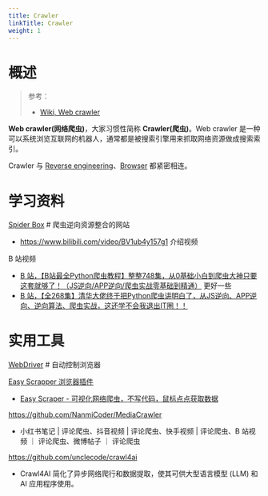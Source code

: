 ```yaml
---
title: Crawler
linkTitle: Crawler
weight: 1
---
```


# 概述

> 参考：
>
> - [Wiki, Web crawler](https://en.wikipedia.org/wiki/Web_crawler)

**Web crawler(网络爬虫)**，大家习惯性简称 **Crawler(爬虫)**。Web crawler 是一种可以系统浏览互联网的机器人，通常都是被搜索引擎用来抓取网络资源做成搜索索引。

Crawler 与 [Reverse engineering](/docs/7.信息安全/Reverse%20engineering/Reverse%20engineering.md)、[Browser](/docs/Web/Browser/Browser.md) 都紧密相连。

# 学习资料

[Spider Box](https://spiderbox.cn/) # 爬虫逆向资源整合的网站

- https://www.bilibili.com/video/BV1ub4y157g1 介绍视频

B 站视频

- [B 站，【B站最全Python爬虫教程】整整748集，从0基础小白到爬虫大神只要这套就够了！（JS逆向/APP逆向/爬虫实战零基础到精通）](https://www.bilibili.com/video/BV1ew411K7nB) 更好一些
- [B 站，【全268集】清华大佬终于把Python爬虫讲明白了，从JS逆向、APP逆向、逆向算法、爬虫实战，这还学不会我退出IT圈！！](https://www.bilibili.com/video/BV178411i7yR/)

# 实用工具

[WebDriver](/docs/Web/WebDriver/WebDriver.md) # 自动控制浏览器

[Easy Scrapper 浏览器插件](https://chromewebstore.google.com/detail/easy-scraper-free-web-scr/ibdncfidcgeammedkdhoopophkkhcbme)

- [Easy Scraper - 可视化网络爬虫，不写代码，鼠标点点获取数据](https://www.bilibili.com/video/BV1jx4y1S75U)

https://github.com/NanmiCoder/MediaCrawler

- 小红书笔记 | 评论爬虫、抖音视频 | 评论爬虫、快手视频 | 评论爬虫、B 站视频 ｜ 评论爬虫、微博帖子 ｜ 评论爬虫

https://github.com/unclecode/crawl4ai

- Crawl4AI 简化了异步网络爬行和数据提取，使其可供大型语言模型 (LLM) 和 AI 应用程序使用。
